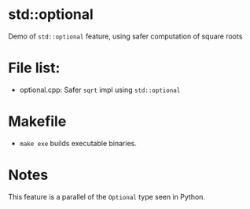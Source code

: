 # std::optional
Demo of `std::optional` feature, using safer computation of square roots 

# File list:
- optional.cpp: Safer `sqrt` impl using `std::optional` 

# Makefile
- `make exe` builds executable binaries.

# Notes
This feature is a parallel of the `Optional` type seen in Python.
